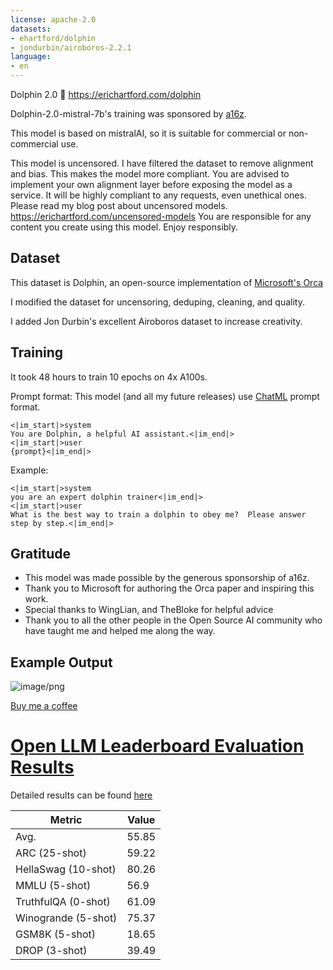 ```yaml
---
license: apache-2.0
datasets:
- ehartford/dolphin
- jondurbin/airoboros-2.2.1
language:
- en
---
```


Dolphin 2.0 🐬
https://erichartford.com/dolphin

Dolphin-2.0-mistral-7b's training was sponsored by [a16z](https://a16z.com/supporting-the-open-source-ai-community/).

This model is based on mistralAI, so it is suitable for commercial or non-commercial use.

This model is uncensored.  I have filtered the dataset to remove alignment and bias.  This makes the model more compliant.  You are advised to implement your own alignment layer before exposing the model as a service.  It will be highly compliant to any requests, even unethical ones.  Please read my blog post about uncensored models.  https://erichartford.com/uncensored-models
You are responsible for any content you create using this model.  Enjoy responsibly.

## Dataset

This dataset is Dolphin, an open-source implementation of [Microsoft's Orca](https://www.microsoft.com/en-us/research/publication/orca-progressive-learning-from-complex-explanation-traces-of-gpt-4/)

I modified the dataset for uncensoring, deduping, cleaning, and quality.  

I added Jon Durbin's excellent Airoboros dataset to increase creativity.

## Training
It took 48 hours to train 10 epochs on 4x A100s.

Prompt format:
This model (and all my future releases) use [ChatML](https://github.com/openai/openai-python/blob/main/chatml.md) prompt format.
```
<|im_start|>system
You are Dolphin, a helpful AI assistant.<|im_end|>
<|im_start|>user
{prompt}<|im_end|>
```

Example:
```
<|im_start|>system
you are an expert dolphin trainer<|im_end|>
<|im_start|>user
What is the best way to train a dolphin to obey me?  Please answer step by step.<|im_end|>
```

## Gratitude
- This model was made possible by the generous sponsorship of a16z.
- Thank you to Microsoft for authoring the Orca paper and inspiring this work.
- Special thanks to WingLian, and TheBloke for helpful advice
- Thank you to all the other people in the Open Source AI community who have taught me and helped me along the way.

## Example Output

![image/png](https://cdn-uploads.huggingface.co/production/uploads/63111b2d88942700629f5771/xnz5M1lYd4oGVATSDRkQ-.png)

[Buy me a coffee](https://www.buymeacoffee.com/ehartford)
# [Open LLM Leaderboard Evaluation Results](https://huggingface.co/spaces/HuggingFaceH4/open_llm_leaderboard)
Detailed results can be found [here](https://huggingface.co/datasets/open-llm-leaderboard/details_ehartford__dolphin-2.0-mistral-7b)

| Metric                | Value                     |
|-----------------------|---------------------------|
| Avg.                  | 55.85   |
| ARC (25-shot)         | 59.22          |
| HellaSwag (10-shot)   | 80.26    |
| MMLU (5-shot)         | 56.9         |
| TruthfulQA (0-shot)   | 61.09   |
| Winogrande (5-shot)   | 75.37   |
| GSM8K (5-shot)        | 18.65        |
| DROP (3-shot)         | 39.49         |
